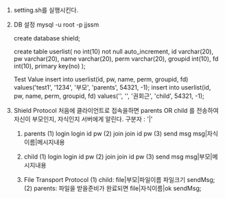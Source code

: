 1. setting.sh를 실행시킨다.

2. DB 설정
	mysql -u root -p jjssm

	create database shield;
	
	create table userlist(
	no int(10) not null auto_increment,
	id varchar(20),
	pw varchar(20),
	name varchar(20),
	perm varchar(20),
	groupid int(10),
	fd int(10),
	primary key(no)
	);

	
	Test Value
	insert into userlist(id, pw, name, perm, groupid, fd) values('test1', '1234', '부모', 'parents', 54321, -1);
	insert into userlist(id, pw, name, perm, groupid, fd) values('', '', '권회근', 'child', 54321, -1);

3. Shield Protocol
	처음에 클라이언트로 접속을하면 parents OR child 를 전송하여 자신이 부모인지, 자식인지 서버에게 알린다.
	구분자 : '|'

	1. parents
		(1) login
			login id pw
		(2) join
			join id pw
		(3) send msg
			msg|자식이름|메시지내용
	
	2. child
		(1) login
			login id pw
		(2) join
			join id pw
		(3) send msg
			msg|부모|메시지내용

	3. File Transport Protocol
		(1) child:	file|부모|파일이름 파일크기		sendMsg;
		(2) parents:	파일을 받을준비가 완료되면
				file|자식이름|ok			sendMsg;


